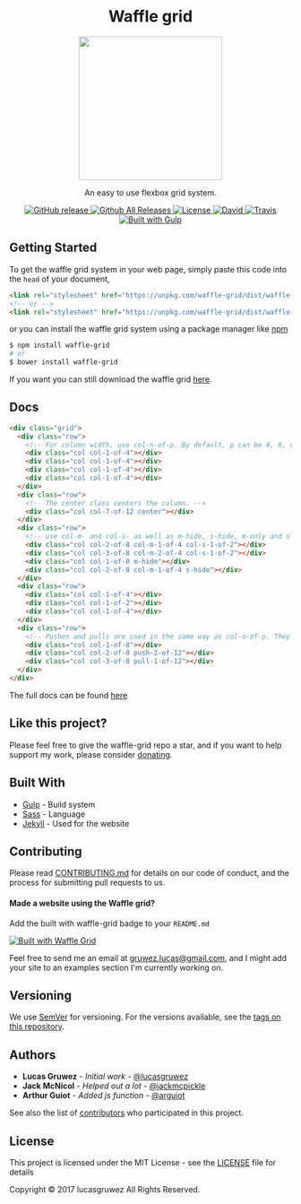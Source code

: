 <h1 align="center">Waffle grid</h1>
<p align="center">
  <img height="256" src="https://rawgit.com/lucasgruwez/waffle-grid/master/docs/img/waffle-logo.svg"/>
</p>
<p align="center">
An easy to use flexbox grid system.
</p>

<p align="center">
  <a href="https://github.com/lucasgruwez/waffle-grid/releases">
    <img src="https://img.shields.io/github/release/lucasgruwez/waffle-grid.svg" alt="GitHub release" data-pin-nopin="true">
  </a>
  <a href="">
    <img src="https://img.shields.io/github/downloads/lucasgruwez/waffle-grid/total.svg" alt="Github All Releases" data-pin-nopin="true">
  </a>
  <a href="LICENSE">
    <img src="https://img.shields.io/github/license/lucasgruwez/waffle-grid.svg" alt="License" data-pin-nopin="true">
  </a>
  <a href="">
    <img src="https://img.shields.io/david/dev/lucasgruwez/waffle-grid.svg" alt="David" data-pin-nopin="true">
  </a>
  <a href="https://travis-ci.org/lucasgruwez/waffle-grid">
    <img src="https://img.shields.io/travis/lucasgruwez/waffle-grid.svg" alt="Travis" data-pin-nopin="true">
    </a>
  <a href="http://gulpjs.com/">
    <img src="https://img.shields.io/badge/Built%20with-Gulp-%23CF4646.svg" alt="Built with Gulp" data-pin-nopin="true">
  </a>
</p>


## Getting Started

To get the waffle grid system in your web page, simply paste this code into the `head` of your document,
```html
<link rel="stylesheet" href="https://unpkg.com/waffle-grid/dist/waffle-grid.min.css">
<!-- or -->
<link rel="stylesheet" href="https://unpkg.com/waffle-grid/dist/waffle-grid.css">
```
or you can install the waffle grid system using a package manager like [npm](https://npmjs.com/package/waffle-grid)
```bash
$ npm install waffle-grid
# or
$ bower install waffle-grid
```
If you want you can still download the waffle grid [here](https://github.com/lucasgruwez/waffle-grid/releases/download/v1.3.1/waffle-grid.min.css).

## Docs

```html
<div class="grid">
  <div class="row">
    <!-- For column width, use col-n-of-p. By default, p can be 4, 8, or 12 -->
    <div class="col col-1-of-4"></div>
    <div class="col col-1-of-4"></div>
    <div class="col col-1-of-4"></div>
    <div class="col col-1-of-4"></div>
  </div>
  <div class="row">
    <!-- The center class centers the column. -->
    <div class="col col-7-of-12 center"></div>
  </div>
  <div class="row">
    <!-- use col-m- and col-s- as well as m-hide, s-hide, m-only and s-only to make your grid responsive -->
    <div class="col col-2-of-8 col-m-1-of-4 col-s-1-of-2"></div>
    <div class="col col-3-of-8 col-m-2-of-4 col-s-1-of-2"></div>
    <div class="col col-1-of-8 m-hide"></div>
    <div class="col col-2-of-8 col-m-1-of-4 s-hide"></div>
  </div>
  <div class="row">
    <div class="col col-1-of-4"></div>
    <div class="col col-1-of-2"></div>
    <div class="col col-1-of-4"></div>
  </div>
  <div class="row">
    <!-- Pushes and pulls are used in the same way as col-n-of-p. They can also be responsive, like pull-m-1-of-4 -->
    <div class="col col-1-of-8"></div>
    <div class="col col-2-of-8 push-2-of-12"></div>
    <div class="col col-3-of-8 pull-1-of-12"></div>
  </div>
</div>
```

The full docs can be found [here](https://github.com/lucasgruwez/waffle-grid/wiki)

## Like this project?

Please feel free to give the waffle-grid repo a star, and if you want to help support my work, please consider [donating](https://paypal.me/lucasgruwez).

## Built With

* [Gulp](http://gulpjs.com/) - Build system
* [Sass](https://sass-lang.com/) - Language
* [Jekyll](https://jekyllrb.com/) - Used for the website

## Contributing

Please read [CONTRIBUTING.md](./.github/CONTRIBUTING.md) for details on our code of conduct, and the process for submitting pull requests to us.

#### Made a website using the Waffle grid?

Add the built with waffle-grid badge to your `README.md`

[![Built with Waffle Grid](https://lucasgruwez.github.io/waffle-grid/img/built-with-waffle.svg)](https://lucasgruwez.github.io/waffle-grid/img/built-with-waffle.svg)


Feel free to send me an email at [gruwez.lucas@gmail.com](mailto:gruwez.lucas@gmail.com), and I might add your site to an examples section I'm currently working on.

## Versioning

We use [SemVer](http://semver.org/) for versioning. For the versions available, see the [tags on this repository](https://github.com/lucasgruwez/waffle-grid/tags).

## Authors

- **Lucas Gruwez** - *Initial work* - [@lucasgruwez](https://github.com/lucasgruwez)
- **Jack McNicol** - *Helped out a lot* - [@jackmcpickle](https://github.com/jackmcpickle)
- **Arthur Guiot** - *Added js function* - [@arguiot](https://gothub.com/arguiot)

See also the list of [contributors](https://github.com/lucasgruwez/waffle-grid/contributors) who participated in this project.

## License

This project is licensed under the MIT License - see the [LICENSE](LICENSE) file for details

Copyright &copy; 2017 lucasgruwez All Rights Reserved.

